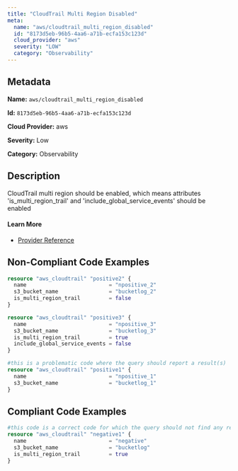 ```yaml
---
title: "CloudTrail Multi Region Disabled"
meta:
  name: "aws/cloudtrail_multi_region_disabled"
  id: "8173d5eb-96b5-4aa6-a71b-ecfa153c123d"
  cloud_provider: "aws"
  severity: "LOW"
  category: "Observability"
---
```


## Metadata
**Name:** `aws/cloudtrail_multi_region_disabled`

**Id:** `8173d5eb-96b5-4aa6-a71b-ecfa153c123d`

**Cloud Provider:** aws

**Severity:** Low

**Category:** Observability

## Description
CloudTrail multi region should be enabled, which means attributes 'is_multi_region_trail' and 'include_global_service_events' should be enabled

#### Learn More

 - [Provider Reference](https://registry.terraform.io/providers/hashicorp/aws/latest/docs/resources/cloudtrail#is_multi_region_trail)

## Non-Compliant Code Examples
```terraform
resource "aws_cloudtrail" "positive2" {
  name                          = "npositive_2"
  s3_bucket_name                = "bucketlog_2"
  is_multi_region_trail         = false
}

```

```terraform
resource "aws_cloudtrail" "positive3" {
  name                          = "npositive_3"
  s3_bucket_name                = "bucketlog_3"
  is_multi_region_trail         = true
  include_global_service_events = false
}

```

```terraform
#this is a problematic code where the query should report a result(s)
resource "aws_cloudtrail" "positive1" {
  name                          = "npositive_1"
  s3_bucket_name                = "bucketlog_1"
}

```

## Compliant Code Examples
```terraform
#this code is a correct code for which the query should not find any result
resource "aws_cloudtrail" "negative1" {
  name                          = "negative"
  s3_bucket_name                = "bucketlog"
  is_multi_region_trail         = true
}

```